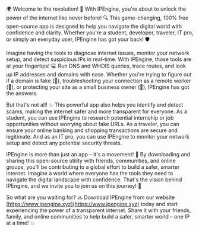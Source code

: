🌍 Welcome to the revolution! 🚀 With IPEngine, you're about to unlock the power of the internet like never before! 🔍 This game-changing, 100% free open-source app is designed to help you navigate the digital world with confidence and clarity. Whether you're a student, developer, traveler, IT pro, or simply an everyday user, IPEngine has got your back! 🛡️

Imagine having the tools to diagnose internet issues, monitor your network setup, and detect suspicious IPs in real-time. With IPEngine, those tools are at your fingertips! 💻 Run DNS and WHOIS queries, trace routes, and look up IP addresses and domains with ease. Whether you're trying to figure out if a domain is fake (🤔), troubleshooting your connection as a remote worker (💼), or protecting your site as a small business owner (🏢), IPEngine has got the answers.

But that's not all! 💥 This powerful app also helps you identify and detect scams, making the internet safer and more transparent for everyone. As a student, you can use IPEngine to research potential internship or job opportunities without worrying about fake URLs. As a traveler, you can ensure your online banking and shopping transactions are secure and legitimate. And as an IT pro, you can use IPEngine to monitor your network setup and detect any potential security threats.

IPEngine is more than just an app – it's a movement! 🌈 By downloading and sharing this open-source utility with friends, communities, and online groups, you'll be contributing to a global effort to build a safer, smarter internet. Imagine a world where everyone has the tools they need to navigate the digital landscape with confidence. That's the vision behind IPEngine, and we invite you to join us on this journey! 🌟

So what are you waiting for? 🔜 Download IPEngine from our website [https://www.ipengine.xyz](https://www.ipengine.xyz) today and start experiencing the power of a transparent internet. Share it with your friends, family, and online communities to help build a safer, smarter world – one IP at a time! 💥
